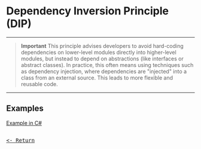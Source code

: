 # Dependency Inversion Principle (DIP)

---

> **Important**
> This principle advises developers to avoid hard-coding dependencies on lower-level modules directly into higher-level modules, but instead to depend on abstractions (like interfaces or abstract classes). In practice, this often means using techniques such as dependency injection, where dependencies are "injected" into a class from an external source. This leads to more flexible and reusable code.

---

## Examples

[Example in C#](DIPexamples/ExampleInCS.md)

[<kbd><br><- Return<br></kbd>](SOLID.md)
